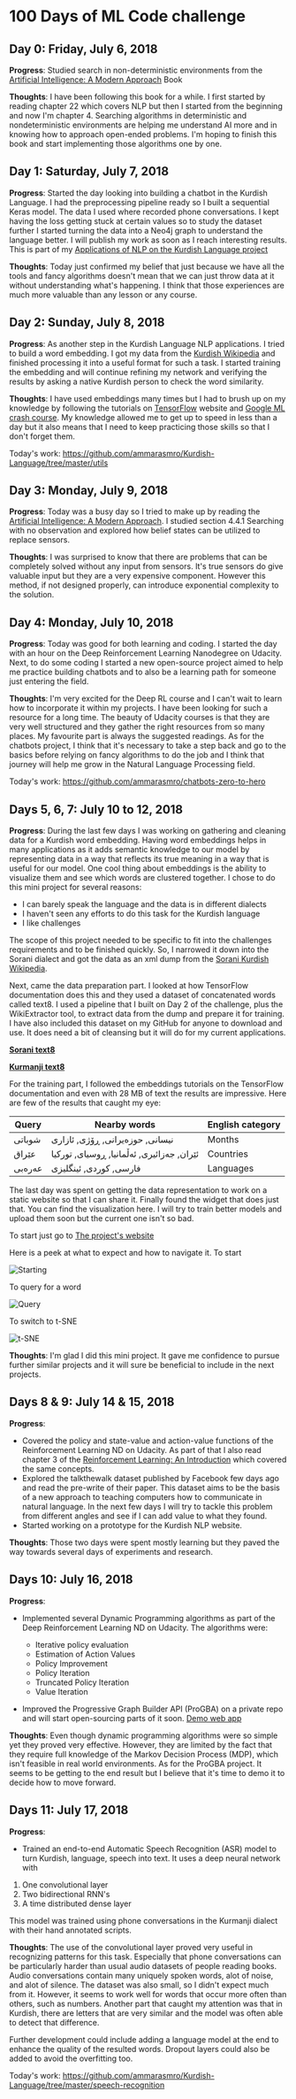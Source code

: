 # 100 Days of ML Code challenge

## Day 0: Friday, July 6, 2018
**Progress**: Studied search in non-deterministic environments from the [Artificial Intelligence: A Modern Approach](http://aima.cs.berkeley.edu/) Book

**Thoughts**: I have been following this book for a while. I first started by reading chapter 22 which covers NLP but then I started from the beginning and now I'm chapter 4. Searching algorithms in deterministic and nondeterministic environments are helping me understand AI more and in knowing how to approach open-ended problems. I'm hoping to finish this book and start implementing those algorithms one by one.

## Day 1: Saturday, July 7, 2018
**Progress**: Started the day looking into building a chatbot in the Kurdish Language. I had the preprocessing pipeline ready so I built a sequential Keras model. The data I used where recorded phone conversations. I kept having the loss getting stuck at certain values so to study the dataset further I started turning the data into a Neo4j graph to understand the language better. I will publish my work as soon as I reach interesting results. This is part of my [Applications of NLP on the Kurdish Language project](https://github.com/ammarasmro/Kurdish-Language)

**Thoughts**: Today just confirmed my belief that just because we have all the tools and fancy algorithms doesn't mean that we can just throw data at it without understanding what's happening. I think that those experiences are much more valuable than any lesson or any course.

## Day 2: Sunday, July 8, 2018
**Progress**: As another step in the Kurdish Language NLP applications. I tried to build a word embedding. I got my data from the [Kurdish Wikipedia](ku.wikipedia.com) and finished processing it into a useful format for such a task. I started training the embedding and will continue refining my network and verifying the results by asking a native Kurdish person to check the word similarity.

**Thoughts**: I have used embeddings many times but I had to brush up on my knowledge by following the tutorials on [TensorFlow](www.tensorflow.org) website and [Google ML crash course](https://developers.google.com/machine-learning/crash-course/ml-intro). My knowledge allowed me to get up to speed in less than a day but it also means that I need to keep practicing those skills so that I don't forget them.

Today's work: https://github.com/ammarasmro/Kurdish-Language/tree/master/utils


## Day 3: Monday, July 9, 2018
**Progress**: Today was a busy day so I tried to make up by reading the [Artificial Intelligence: A Modern Approach](http://aima.cs.berkeley.edu/). I studied section 4.4.1 Searching with no observation and explored how belief states can be utilized to replace sensors.

**Thoughts**: I was surprised to know that there are problems that can be completely solved without any input from sensors. It's true sensors do give valuable input but they are a very expensive component. However this method, if not designed properly, can introduce exponential complexity to the solution.

## Day 4: Monday, July 10, 2018
**Progress**: Today was good for both learning and coding. I started the day with an hour on the Deep Reinforcement Learning Nanodegree on Udacity. Next, to do some coding I started a new open-source project aimed to help me practice building chatbots and to also be a learning path for someone just entering the field.

**Thoughts**: I'm very excited for the Deep RL course and I can't wait to learn how to incorporate it within my projects. I have been looking for such a resource for a long time. The beauty of Udacity courses is that they are very well structured and they gather the right resources from so many places. My favourite part is always the suggested readings.
As for the chatbots project, I think that it's necessary to take a step back and go to the basics before relying on fancy algorithms to do the job and I think that journey will help me grow in the Natural Language Processing field.

Today's work: https://github.com/ammarasmro/chatbots-zero-to-hero


## Days 5, 6, 7: July 10 to 12, 2018
**Progress**: During the last few days I was working on gathering and cleaning data for a Kurdish word embedding. Having word embeddings helps in many applications as it adds semantic knowledge to our model by representing data in a way that reflects its true meaning in a way that is useful for our model. One cool thing about embeddings is the ability to visualize them and see which words are clustered together. I chose to do this mini project for several reasons:

* I can barely speak the language and the data is in different dialects
* I haven't seen any efforts to do this task for the Kurdish language
* I like challenges

The scope of this project needed to be specific to fit into the challenges requirements and to be finished quickly. So, I narrowed it down into the Sorani dialect and got the data as an xml dump from the [Sorani Kurdish Wikipedia](ckb.wikipedia.com).

Next, came the data preparation part. I looked at how TensorFlow documentation does this and they used a dataset of concatenated words called text8. I used a pipeline that I built on Day 2 of the challenge, plus the WikiExtractor tool, to extract data from the dump and prepare it for training. I have also included this dataset on my GitHub for anyone to download and use. It does need a bit of cleansing but it will do for my current applications.

[**Sorani text8**](https://github.com/ammarasmro/Kurdish-Language/blob/master/utils/text8.txt)

[**Kurmanji text8**](https://github.com/ammarasmro/Kurdish-Language/blob/master/utils/text8ku.txt)

For the training part, I followed the embeddings tutorials on the TensorFlow documentation and even with 28 MB of text the results are impressive. Here are few of the results that caught my eye:

Query | Nearby words | English category
--- | --- | ---
شوباتی | نیسانی, حوزەیرانی, ڕۆژی, ئازاری | Months
عێراق | ئێران, جەزائیری, ئەڵمانیا, ڕوسیای, تورکیا | Countries
عەرەبی | فارسی, کوردی, ئینگلیزی | Languages

The last day was spent on getting the data representation to work on a static website so that I can share it. Finally found the widget that does just that. You can find the visualization here. I will try to train better models and upload them soon but the current one isn't so bad.

To start just go to [The project's website](https://ammarasmaro.com/Kurdish-Language/)

Here is a peek at what to expect and how to navigate it.
To start

![Starting](https://github.com/ammarasmro/Kurdish-Language/blob/master/visualizations/start.gif)

To query for a word

![Query](https://github.com/ammarasmro/Kurdish-Language/blob/master/visualizations/query.gif)

To switch to t-SNE

![t-SNE](https://github.com/ammarasmro/Kurdish-Language/blob/master/visualizations/tsne.gif)



**Thoughts**: I'm glad I did this mini project. It gave me confidence to pursue further similar projects and it will sure be beneficial to include in the next projects.


## Days 8 & 9: July 14 & 15, 2018
**Progress**:
* Covered the policy and state-value and action-value functions of the Reinforcement Learning ND on Udacity. As part of that I also read chapter 3 of the [Reinforcement Learning: An Introduction](http://incompleteideas.net/book/bookdraft2017nov5.pdf) which covered the same concepts.
* Explored the talkthewalk dataset published by Facebook few days ago and read the pre-write of their paper. This dataset aims to be the basis of a new approach to teaching computers how to communicate in natural language. In the next few days I will try to tackle this problem from different angles and see if I can add value to what they found.
* Started working on a prototype for the Kurdish NLP website.

**Thoughts**: Those two days were spent mostly learning but they paved the way towards several days of experiments and research.

## Days 10: July 16, 2018
**Progress**:
* Implemented several Dynamic Programming algorithms as part of the Deep Reinforcement Learning ND on Udacity. The algorithms were:
  * Iterative policy evaluation
  * Estimation of Action Values
  * Policy Improvement
  * Policy Iteration
  * Truncated Policy Iteration
  * Value Iteration

* Improved the Progressive Graph Builder API (ProGBA) on a private repo and will start open-sourcing parts of it soon.
[Demo web app](http://ammarasmaro.com/progba-web-app/)


**Thoughts**: Even though dynamic programming algorithms were so simple yet they proved very effective. However, they are limited by the fact that they require full knowledge of the Markov Decision Process (MDP), which isn't feasible in real world environments.
As for the ProGBA project. It seems to be getting to the end result but I believe that it's time to demo it to decide how to move forward.

## Days 11: July 17, 2018
**Progress**:
* Trained an end-to-end Automatic Speech Recognition (ASR) model to turn Kurdish, language, speech into text. It uses a deep neural network with
 1. One convolutional layer
 2. Two bidirectional RNN's
 3. A time distributed dense layer

 This model was trained using phone conversations in the Kurmanji dialect with their hand annotated scripts.

**Thoughts**: The use of the convolutional layer proved very useful in recognizing patterns for this task. Especially that phone conversations can be particularly harder than usual audio datasets of people reading books. Audio conversations contain many uniquely spoken words, alot of noise, and alot of silence. The dataset was also small, so I didn't expect much from it. However, it seems to work well for words that occur more often than others, such as numbers. Another part that caught my attention was that in Kurdish, there are letters that are very similar and the model was often able to detect that difference.

Further development could include adding a language model at the end to enhance the quality of the resulted words. Dropout layers could also be added to avoid the overfitting too.

Today's work: https://github.com/ammarasmro/Kurdish-Language/tree/master/speech-recognition
